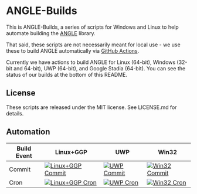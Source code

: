 # ANGLE-Builds

This is ANGLE-Builds, a series of scripts for Windows and Linux to help automate
building the
[ANGLE](https://chromium.googlesource.com/angle/angle/+/master/README.md)
library.

That said, these scripts are not necessarily meant for local use - we use these
to build ANGLE automatically via
[GitHub Actions](https://github.com/features/actions).

Currently we have actions to build ANGLE for Linux (64-bit), Windows (32-bit and
64-bit), UWP (64-bit), and Google Stadia (64-bit). You can see the status of our
builds at the bottom of this README.

## License

These scripts are released under the MIT license. See LICENSE.md for details.

## Automation

Build Event | Linux+GGP | UWP | Win32
----------- | --------- | --- | -----
Commit | [![Linux+GGP Commit](https://github.com/cybik/angle-bootstraps/workflows/Matrixed%20Linux%20Build/badge.svg?event=push)](https://github.com/cybik/angle-bootstraps/actions?query=workflow%3A"Matrixed+Linux+Build"+event%3Apush) | [![UWP Commit](https://github.com/cybik/angle-bootstraps/workflows/Matrixed%20UWP%20Build/badge.svg?event=push)](https://github.com/cybik/angle-bootstraps/actions?query=workflow%3A"Matrixed+UWP+Build"+event%3Apush) | [![Win32 Commit](https://github.com/cybik/angle-bootstraps/workflows/Matrixed%20Windows%20Build/badge.svg?event=push)](https://github.com/cybik/angle-bootstraps/actions?query=workflow%3A"Matrixed+Windows+Build"+event%3Apush)
Cron | [![Linux+GGP Cron](https://github.com/cybik/angle-bootstraps/workflows/Matrixed%20Linux%20Build/badge.svg?event=schedule)](https://github.com/cybik/angle-bootstraps/actions?query=workflow%3A"Matrixed+Linux+Build"+event%3Aschedule) | [![UWP Cron](https://github.com/cybik/angle-bootstraps/workflows/Matrixed%20UWP%20Build/badge.svg?event=schedule)](https://github.com/cybik/angle-bootstraps/actions?query=workflow%3A"Matrixed+UWP+Build"+event%3Aschedule) | [![Win32 Cron](https://github.com/cybik/angle-bootstraps/workflows/Matrixed%20Windows%20Build/badge.svg?event=schedule)](https://github.com/cybik/angle-bootstraps/actions?query=workflow%3A"Matrixed+Windows+Build"+event%3Aschedule)

